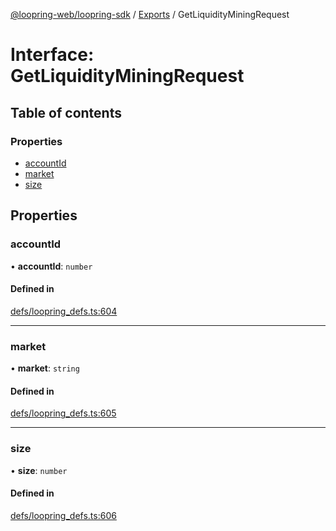 [@loopring-web/loopring-sdk](../README.md) / [Exports](../modules.md) / GetLiquidityMiningRequest

# Interface: GetLiquidityMiningRequest

## Table of contents

### Properties

- [accountId](GetLiquidityMiningRequest.md#accountid)
- [market](GetLiquidityMiningRequest.md#market)
- [size](GetLiquidityMiningRequest.md#size)

## Properties

### accountId

• **accountId**: `number`

#### Defined in

[defs/loopring_defs.ts:604](https://github.com/Loopring/loopring_sdk/blob/1b21a8d/src/defs/loopring_defs.ts#L604)

___

### market

• **market**: `string`

#### Defined in

[defs/loopring_defs.ts:605](https://github.com/Loopring/loopring_sdk/blob/1b21a8d/src/defs/loopring_defs.ts#L605)

___

### size

• **size**: `number`

#### Defined in

[defs/loopring_defs.ts:606](https://github.com/Loopring/loopring_sdk/blob/1b21a8d/src/defs/loopring_defs.ts#L606)
